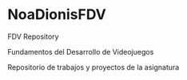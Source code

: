 # NoaDionisFDV
FDV Repository

Fundamentos del Desarrollo de Videojuegos

Repositorio de trabajos y proyectos de la asignatura
